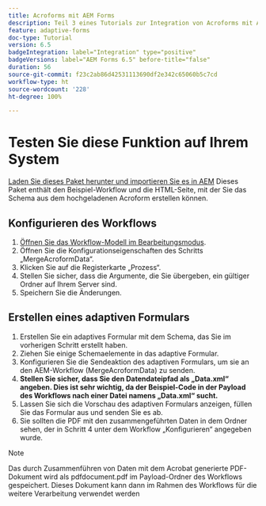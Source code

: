 ```yaml
---
title: Acroforms mit AEM Forms
description: Teil 3 eines Tutorials zur Integration von Acroforms mit AEM Forms. Testen Sie den Workflow und das adaptive Formular auf Ihrem System.
feature: adaptive-forms
doc-type: Tutorial
version: 6.5
badgeIntegration: label="Integration" type="positive"
badgeVersions: label="AEM Forms 6.5" before-title="false"
duration: 56
source-git-commit: f23c2ab86d42531113690df2e342c65060b5c7cd
workflow-type: ht
source-wordcount: '228'
ht-degree: 100%

---
```



# Testen Sie diese Funktion auf Ihrem System

[Laden Sie dieses Paket herunter und importieren Sie es in AEM](assets/acro-form-aem-form.zip)
Dieses Paket enthält den Beispiel-Workflow und die HTML-Seite, mit der Sie das Schema aus dem hochgeladenen Acroform erstellen können.

## Konfigurieren des Workflows

1. [Öffnen Sie das Workflow-Modell im Bearbeitungsmodus](http://localhost:4502/editor.html/conf/global/settings/workflow/models/MergeAcroformData.html).
2. Öffnen Sie die Konfigurationseigenschaften des Schritts „MergeAcroformData“.
3. Klicken Sie auf die Registerkarte „Prozess“.
4. Stellen Sie sicher, dass die Argumente, die Sie übergeben, ein gültiger Ordner auf Ihrem Server sind.
5. Speichern Sie die Änderungen.

## Erstellen eines adaptiven Formulars

1. Erstellen Sie ein adaptives Formular mit dem Schema, das Sie im vorherigen Schritt erstellt haben.
2. Ziehen Sie einige Schemaelemente in das adaptive Formular.
3. Konfigurieren Sie die Sendeaktion des adaptiven Formulars, um sie an den AEM-Workflow (MergeAcroformData) zu senden.
4. **Stellen Sie sicher, dass Sie den Datendateipfad als „Data.xml“ angeben. Dies ist sehr wichtig, da der Beispiel-Code in der Payload des Workflows nach einer Datei namens „Data.xml“ sucht.**
5. Lassen Sie sich die Vorschau des adaptiven Formulars anzeigen, füllen Sie das Formular aus und senden Sie es ab.
6. Sie sollten die PDF mit den zusammengeführten Daten in dem Ordner sehen, der in Schritt 4 unter dem Workflow „Konfigurieren“ angegeben wurde.

>[!NOTE]
>
>Das durch Zusammenführen von Daten mit dem Acrobat generierte PDF-Dokument wird als pdfdocument.pdf im Payload-Ordner des Workflows gespeichert. Dieses Dokument kann dann im Rahmen des Workflows für die weitere Verarbeitung verwendet werden
